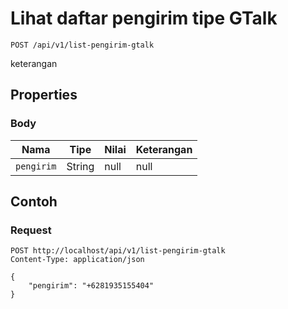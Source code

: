 # Lihat daftar pengirim tipe GTalk
```http
POST /api/v1/list-pengirim-gtalk
```
keterangan
## Properties
### Body
Nama | Tipe | Nilai | Keterangan
--- | --- | --- | ---
<code>pengirim</code> | String | null | null
## Contoh
### Request
```http
POST http://localhost/api/v1/list-pengirim-gtalk
Content-Type: application/json

{
    "pengirim": "+6281935155404"
}


```
